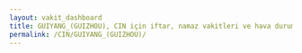 ```yaml
---
layout: vakit_dashboard
title: GUIYANG_(GUIZHOU), CIN için iftar, namaz vakitleri ve hava durumu - ilçe/eyalet seç
permalink: /CIN/GUIYANG_(GUIZHOU)/
---
```


<script type="text/javascript">
  var GLOBAL_COUNTRY = 'CIN';
  var GLOBAL_CITY = 'GUIYANG_(GUIZHOU)';
  var GLOBAL_STATE = '';
  var lat = 72;
  var lon = 21;
</script>
